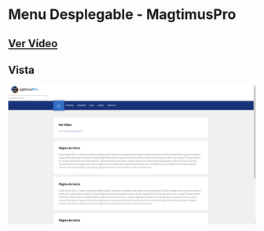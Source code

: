 # Menu Desplegable - MagtimusPro

## [Ver Vídeo](https://youtu.be/BqRkb_m_PuE)
## Vista
![View](view.jpg)